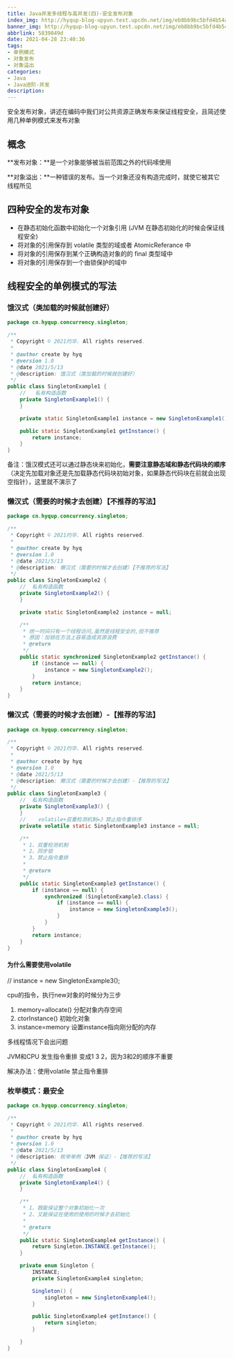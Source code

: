 ```yaml
---
title: Java并发多线程与高并发(四)-安全发布对象
index_img: http://hyqup-blog-upyun.test.upcdn.net/img/eb8bb9bc5bfd4b54ad376cd8c3fedc3f.jpg
banner_img: http://hyqup-blog-upyun.test.upcdn.net/img/eb8bb9bc5bfd4b54ad376cd8c3fedc3f.jpg
abbrlink: 5839849d
date: 2021-04-28 23:40:36
tags:
- 单例模式
- 对象发布
- 对象溢出
categories:
- Java
- Java进阶-并发
description:
---
```


安全发布对象，讲述在编码中我们对公共资源正确发布来保证线程安全，且简述使用几种单例模式来发布对象

<!-- more -->

##  概念

**发布对象：**是一个对象能够被当前范围之外的代码嗦使用

**对象溢出：**一种错误的发布。当一个对象还没有构造完成时，就使它被其它线程所见

## 四种安全的发布对象

- 在静态初始化函数中初始化一个对象引用 (JVM 在静态初始化的时候会保证线程安全)
- 将对象的引用保存到 volatile 类型的域或者 AtomicReferance 中
- 将对象的引用保存到某个正确构造对象的的 final 类型域中
- 将对象的引用保存到一个由锁保护的域中

## 线程安全的单例模式的写法

### 饿汉式（类加载的时候就创建好）

```java
package cn.hyqup.concurrency.singleton;

/**
 * Copyright © 2021灼华. All rights reserved.
 *
 * @author create by hyq
 * @version 1.0
 * @date 2021/5/13
 * @description: 饿汉式（类加载的时候就创建好）
 */
public class SingletonExample1 {
    //   私有构造函数
    private SingletonExample1() {
    }

    private static SingletonExample1 instance = new SingletonExample1();

    public static SingletonExample1 getInstance() {
        return instance;
    }
}

```

备注：饿汉模式还可以通过静态块来初始化，**需要注意静态域和静态代码块的顺序**（决定先加载对象还是先加载静态代码块初始对象，如果静态代码块在前就会出现空指针），这里就不演示了

 ### 懒汉式（需要的时候才去创建）【不推荐的写法】

```java
package cn.hyqup.concurrency.singleton;

/**
 * Copyright © 2021灼华. All rights reserved.
 *
 * @author create by hyq
 * @version 1.0
 * @date 2021/5/13
 * @description: 懒汉式（需要的时候才去创建）【不推荐的写法】
 */
public class SingletonExample2 {
    //  私有构造函数
    private SingletonExample2() {
    }

    private static SingletonExample2 instance = null;

    /**
     * 统一时间只有一个线程访问,虽然是线程安全的,但不推荐
     * 原因：加锁在方法上容易造成资源浪费
     * @return
     */
    public static synchronized SingletonExample2 getInstance() {
        if (instance == null) {
            instance = new SingletonExample2();
        }
        return instance;
    }
}

```



### 懒汉式（需要的时候才去创建）-【推荐的写法】

```java
package cn.hyqup.concurrency.singleton;

/**
 * Copyright © 2021灼华. All rights reserved.
 *
 * @author create by hyq
 * @version 1.0
 * @date 2021/5/13
 * @description: 懒汉式（需要的时候才去创建）-【推荐的写法】
 */
public class SingletonExample3 {
    //  私有构造函数
    private SingletonExample3() {
    }
    //    volatile+双重检测机制=》禁止指令重排序
    private volatile static SingletonExample3 instance = null;

    /**
     * 1、双重检测机制
     * 2、同步锁
     * 3、禁止指令重排
     *
     * @return
     */
    public static SingletonExample3 getInstance() {
        if (instance == null) {
            synchronized (SingletonExample3.class) {
                if (instance == null) {
                    instance = new SingletonExample3();
                }
            }
        }
        return instance;
    }
}

```

#### 为什么需要使用volatile

// instance = new SingletonExample3();

cpu的指令，执行new对象的时候分为三步

1. memory=allocate() 分配对象内存空间
2. ctorInstance() 初始化对象
3. instance=memory 设置instance指向刚分配的内存

多线程情况下会出问题

JVM和CPU 发生指令重排 变成1  3 2，因为3和2的顺序不重要

解决办法：使用volatile 禁止指令重排

### 枚举模式：最安全

```java
package cn.hyqup.concurrency.singleton;

/**
 * Copyright © 2021灼华. All rights reserved.
 *
 * @author create by hyq
 * @version 1.0
 * @date 2021/5/13
 * @description: 枚举单例（JVM 保证）-【推荐的写法】
 */
public class SingletonExample4 {
    //  私有构造函数
    private SingletonExample4() {
    }

    /**
     * 1、既能保证整个对象初始化一次
     * 2、又能保证在使用的使用的时候才去初始化
     *
     * @return
     */
    public static SingletonExample4 getInstance() {
        return Singleton.INSTANCE.getInstance();
    }

    private enum Singleton {
        INSTANCE;
        private SingletonExample4 singleton;

        Singleton() {
            singleton = new SingletonExample4();
        }

        public SingletonExample4 getInstance() {
            return singleton;
        }

    }
}

```



